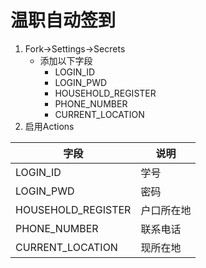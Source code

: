 # 温职自动签到

1. Fork->Settings->Secrets
    - 添加以下字段
        - LOGIN_ID
        - LOGIN_PWD
        - HOUSEHOLD_REGISTER
        - PHONE_NUMBER
        - CURRENT_LOCATION
1. 启用Actions

| 字段 | 说明 |
| ---- | ---- |
| LOGIN_ID | 学号 |
| LOGIN_PWD | 密码 |
| HOUSEHOLD_REGISTER | 户口所在地 |
| PHONE_NUMBER | 联系电话 |
| CURRENT_LOCATION | 现所在地 |
